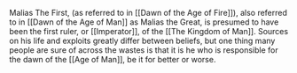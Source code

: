 Malias The First, (as referred to in [[Dawn of the Age of Fire]]), also referred to in [[Dawn of the Age of Man]] as Malias the Great, is presumed to have been the first ruler, or [[Imperator]], of the [[The Kingdom of Man]]. Sources on his life and exploits greatly differ between beliefs, but one thing many people are sure of across the wastes is that it is he who is responsible for the dawn of the [[Age of Man]], be it for better or worse. 
